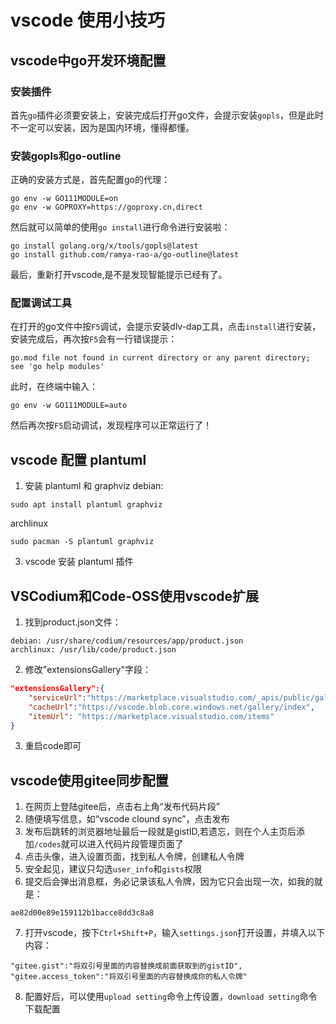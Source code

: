 # vscode 使用小技巧

## vscode中go开发环境配置

### 安装插件

首先`go`插件必须要安装上，安装完成后打开go文件，会提示安装`gopls`，但是此时不一定可以安装，因为是国内环境，懂得都懂。

### 安装gopls和go-outline

正确的安装方式是，首先配置go的代理：
```
go env -w GO111MODULE=on
go env -w GOPROXY=https://goproxy.cn,direct
```

然后就可以简单的使用`go install`进行命令进行安装啦：
```
go install golang.org/x/tools/gopls@latest
go install github.com/ramya-rao-a/go-outline@latest
```

最后，重新打开vscode,是不是发现智能提示已经有了。

### 配置调试工具

在打开的go文件中按`F5`调试，会提示安装dlv-dap工具，点击`install`进行安装，安装完成后，再次按`F5`会有一行错误提示：
```
go.mod file not found in current directory or any parent directory; see 'go help modules'
```

此时，在终端中输入：
```
go env -w GO111MODULE=auto
```

然后再次按`F5`启动调试，发现程序可以正常运行了！

## vscode 配置 plantuml

1. 安装 plantuml 和 graphviz
debian:
```shell
sudo apt install plantuml graphviz
```
archlinux
```shell
sudo pacman -S plantuml graphviz
```
3. vscode 安装 plantuml 插件

## VSCodium和Code-OSS使用vscode扩展

1. 找到product.json文件：
```
debian: /usr/share/codium/resources/app/product.json
archlinux: /usr/lib/code/product.json
```
2. 修改"extensionsGallery"字段：
```json
"extensionsGallery":{
    "serviceUrl":"https://marketplace.visualstudio.com/_apis/public/gallery",
    "cacheUrl":"https://vscode.blob.core.windows.net/gallery/index",
    "itemUrl": "https://marketplace.visualstudio.com/items"
}
```
3. 重启code即可

## vscode使用gitee同步配置

1. 在网页上登陆gitee后，点击右上角“发布代码片段”
2. 随便填写信息，如“vscode clound sync”，点击发布
3. 发布后跳转的浏览器地址最后一段就是gistID,若遗忘，则在个人主页后添加`/codes`就可以进入代码片段管理页面了
4. 点击头像，进入设置页面，找到私人令牌，创建私人令牌
5. 安全起见，建议只勾选`user_info`和`gists`权限
6. 提交后会弹出消息框，务必记录该私人令牌，因为它只会出现一次，如我的就是：
```
ae82d00e89e159112b1bacce8dd3c8a8
```
7. 打开vscode，按下`Ctrl+Shift+P`，输入`settings.json`打开设置，并填入以下内容：
```
"gitee.gist":"将双引号里面的内容替换成前面获取到的gistID",
"gitee.access_token":"将双引号里面的内容替换成你的私人令牌"
```
8. 配置好后，可以使用`upload setting`命令上传设置，`download setting`命令下载配置


